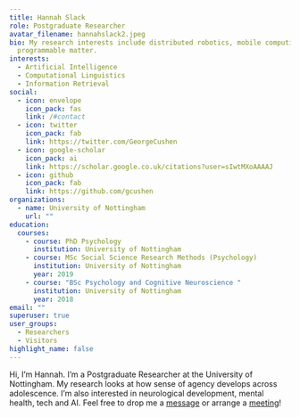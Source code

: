 ```yaml
---
title: Hannah Slack
role: Postgraduate Researcher
avatar_filename: hannahslack2.jpeg
bio: My research interests include distributed robotics, mobile computing and
  programmable matter.
interests:
  - Artificial Intelligence
  - Computational Linguistics
  - Information Retrieval
social:
  - icon: envelope
    icon_pack: fas
    link: /#contact
  - icon: twitter
    icon_pack: fab
    link: https://twitter.com/GeorgeCushen
  - icon: google-scholar
    icon_pack: ai
    link: https://scholar.google.co.uk/citations?user=sIwtMXoAAAAJ
  - icon: github
    icon_pack: fab
    link: https://github.com/gcushen
organizations:
  - name: University of Nottingham
    url: ""
education:
  courses:
    - course: PhD Psychology
      institution: University of Nottingham
    - course: MSc Social Science Research Methods (Psychology)
      institution: University of Nottingham
      year: 2019
    - course: "BSc Psychology and Cognitive Neuroscience "
      institution: University of Nottingham
      year: 2018
email: ""
superuser: true
user_groups:
  - Researchers
  - Visitors
highlight_name: false
---
```

Hi, I’m Hannah. I’m a Postgraduate Researcher at the University of Nottingham. My research looks at how sense of agency develops across adolescence. I’m also interested in neurological development, mental health, tech and AI. Feel free to drop me a [message](https://hannahslack.wordpress.com/contact/) or arrange a [meeting](https://calendar.x.ai/hannahslack/shortmeeting)!